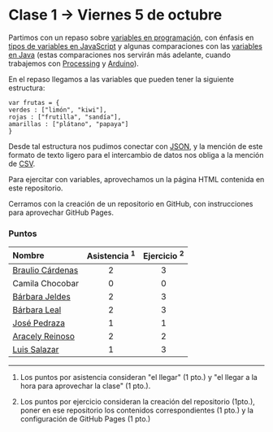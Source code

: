 # Clase 1 → Viernes 5 de octubre

Partimos con un repaso sobre [variables en programación](https://librosweb.es/libro/javascript/capitulo-3/variables.html), con énfasis en [tipos de variables en JavaScript](https://librosweb.es/libro/javascript/capitulo-3/tipos-de-variables.html) y algunas comparaciones con las [variables en Java](https://users.dcc.uchile.cl/~lmateu/Java/Apuntes/tiposprim.htm) (estas comparaciones nos servirán más adelante, cuando trabajemos con [Processing](https://github.com/profesorfaco/DGP502-2018/wiki/Processing) y [Arduino](https://github.com/profesorfaco/DGP502-2018/wiki/Arduino)).

En el repaso llegamos a las variables que pueden tener la siguiente estructura: 

```
var frutas = {
verdes : ["limón", "kiwi"],
rojas : ["frutilla", "sandía"],
amarillas : ["plátano", "papaya"]
}
```

Desde tal estructura nos pudimos conectar con [JSON](https://www.json.org/json-es.html), y la mención de este formato de texto ligero para el intercambio de datos nos obliga a la mención de [CSV](https://es.wikipedia.org/wiki/Valores_separados_por_comas).

Para ejercitar con variables, aprovechamos un la página HTML contenida en este repositorio. 

Cerramos con la creación de un repositorio en GitHub, con instrucciones para aprovechar GitHub Pages.

### Puntos

| Nombre           | Asistencia <sup>1</sup> | Ejercicio <sup>2</sup> |
|:-----------------|:---:|:---:|
| [Braulio Cárdenas](https://github.com/brauliocardenas/sem_01) | 2 | 3 | 
| Camila Chocobar  | 0 | 0 |
| [Bárbara Jeldes](https://github.com/barbarajs/sem_01) | 2 | 3 |
| [Bárbara Leal](https://github.com/PowerPudu) | 2 | 3 |
| [José Pedraza](https://github.com/jotapedraza/sem_01) | 1 | 1 |
| [Aracely Reinoso](https://github.com/tshelly/sem_01)  | 2 | 2 |
| [Luis Salazar](https://github.com/luissalazarfigueroa/sem_01) | 1 | 3 |

------
   
  1. Los puntos por asistencia consideran "el llegar" (1 pto.) y "el llegar a la hora para aprovechar la clase" (1 pto.).
  
  2. Los puntos por ejercicio consideran la creación del repositorio (1pto.), poner en ese repositorio los contenidos correspondientes (1 pto.) y la configuración de GitHub Pages (1 pto.) 
